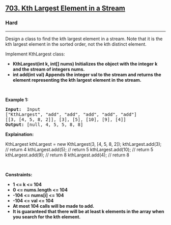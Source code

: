 <h2><a href="https://leetcode.com/problems/kth-largest-element-in-a-stream/">703. Kth Largest Element in a Stream</a></h2><h3>Hard</h3><hr><div>

<p>Design a class to find the kth largest element in a stream. Note that it is the kth largest element in the sorted order, not the kth distinct element.

Implement KthLargest class:

- **KthLargest(int k, int[] nums) Initializes the object with the integer k and the stream of integers nums.**
- **int add(int val) Appends the integer val to the stream and returns the element representing the kth largest element in the stream.**</p>

<p>&nbsp;</p>
<p><strong>Example 1:</strong></p>
<pre><strong>Input:</strong>  Input
["KthLargest", "add", "add", "add", "add", "add"]
[[3, [4, 5, 8, 2]], [3], [5], [10], [9], [4]]
<strong>Output:</strong> [null, 4, 5, 5, 8, 8]
</pre>

<p><strong>Explaination:</strong></p>

KthLargest kthLargest = new KthLargest(3, [4, 5, 8, 2]);
kthLargest.add(3);   // return 4
kthLargest.add(5);   // return 5
kthLargest.add(10);  // return 5
kthLargest.add(9);   // return 8
kthLargest.add(4);   // return 8
</pre>

<p>&nbsp;</p>
<p><strong>Constraints:</strong></p>


- **1 <= k <= 104**
- **0 <= nums.length <= 104**
- **-104 <= nums[i] <= 104**
- **-104 <= val <= 104**
- **At most 104 calls will be made to add.**
- **It is guaranteed that there will be at least k elements in the array when you search for the kth element.**

</div>
